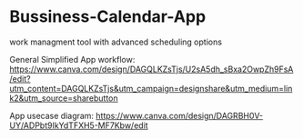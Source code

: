 # Bussiness-Calendar-App
work managment tool with advanced scheduling options

General Simplified App workflow:
https://www.canva.com/design/DAGQLKZsTjs/U2sA5dh_sBxa2OwpZh9FsA/edit?utm_content=DAGQLKZsTjs&utm_campaign=designshare&utm_medium=link2&utm_source=sharebutton

App usecase diagram:
https://www.canva.com/design/DAGRBH0V-UY/ADPbt9IkYdTFXH5-MF7Kbw/edit
